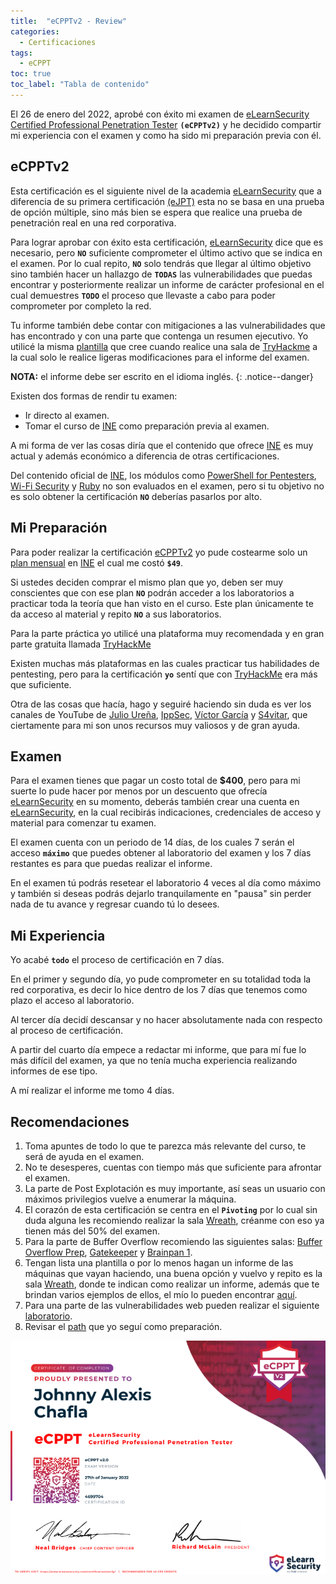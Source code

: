 ```yaml
---
title:  "eCPPTv2 - Review"
categories: 
  - Certificaciones
tags:
  - eCPPT
toc: true
toc_label: "Tabla de contenido"
---
```


El 26 de enero del 2022, aprobé con éxito mi examen de [eLearnSecurity Certified Professional Penetration Tester](https://elearnsecurity.com/product/ecpptv2-certification/) **`(eCPPTv2)`** y he decidido compartir mi experiencia con el examen y como ha sido mi preparación previa con él.

## eCPPTv2 

Esta certificación es el siguiente nivel de la academia [eLearnSecurity](https://elearnsecurity.com/) que a diferencia de su primera certificación [(eJPT)](https://elearnsecurity.com/product/ejpt-certification/) esta no se basa en una prueba de opción múltiple, sino más bien se espera que realice una prueba de penetración real en una red corporativa.

Para lograr aprobar con éxito esta certificación, [eLearnSecurity](https://elearnsecurity.com/) dice que es necesario, pero **`NO`** suficiente comprometer el último activo que se indica en el examen. Por lo cual repito, **`NO`** solo tendrás que llegar al último objetivo sino también hacer un hallazgo de **`TODAS`** las vulnerabilidades que puedas encontrar y posteriormente realizar un informe de carácter profesional en el cual demuestres **`TODO`** el proceso que llevaste a cabo para poder comprometer por completo la red.

Tu informe también debe contar con mitigaciones a las vulnerabilidades que has encontrado y con una parte que contenga un resumen ejecutivo. Yo utilicé la misma [plantilla](https://github.com/hacknotes/h4ckn0tes/blob/main/Reporte/Reporte%20de%20pentesting%20de%20Wreath.pdf) que cree cuando realice una sala de [TryHackme](https://tryhackme.com/) a la cual solo le realice ligeras modificaciones para el informe del examen.

**NOTA:** el informe debe ser escrito en el idioma inglés.
{: .notice--danger}

Existen dos formas de rendir tu examen:

- Ir directo al examen.
- Tomar el curso de [INE](https://my.ine.com/path/9a29e89e-1327-4fe8-a201-031780263fa9) como preparación previa al examen.

A mi forma de ver las cosas diría que el contenido que ofrece [INE](https://my.ine.com/path/9a29e89e-1327-4fe8-a201-031780263fa9) es muy actual y además económico a diferencia de otras certificaciones.

Del contenido oficial de [INE](https://my.ine.com/path/9a29e89e-1327-4fe8-a201-031780263fa9), los módulos como [PowerShell for Pentesters](https://my.ine.com/CyberSecurity/courses/e36303c3/powershell-for-pentesters), [Wi-Fi Security](https://my.ine.com/CyberSecurity/courses/2e911e47/penetration-testing-wi-fi-security) y [Ruby](https://my.ine.com/CyberSecurity/courses/068f7400/penetration-testing-metasploit-ruby) no son evaluados en el examen, pero si tu objetivo no es solo obtener la certificación **`NO`** deberías pasarlos por alto.

## Mi Preparación

Para poder realizar la certificación [eCPPTv2](https://elearnsecurity.com/product/ecpptv2-certification/) yo pude costearme solo un [plan mensual](https://ine.com/pricing) en [INE](https://ine.com/) el cual me costó **`$49`**.

Si ustedes deciden comprar el mismo plan que yo, deben ser muy conscientes que con ese plan **`NO`** podrán acceder a los laboratorios a practicar toda la teoría que han visto en el curso. Este plan únicamente te da acceso al material y repito **`NO`** a sus laboratorios.

Para la parte práctica yo utilicé una plataforma muy recomendada y en gran parte gratuita llamada [TryHackMe](https://tryhackme.com/)

Existen muchas más plataformas en las cuales practicar tus habilidades de pentesting, pero para la certificación **`yo`** sentí que con [TryHackMe](https://tryhackme.com/) era más que suficiente.

Otra de las cosas que hacía, hago y seguiré haciendo sin duda es ver los canales de YouTube de [Julio Ureña](https://www.youtube.com/c/JulioUre%C3%B1a), [IppSec](https://www.youtube.com/c/ippsec), [Víctor García](https://www.youtube.com/c/takito1812) y [S4vitar](https://www.youtube.com/c/s4vitar), que ciertamente para mi son unos recursos muy valiosos y de gran ayuda.

## Examen

Para el examen tienes que pagar un costo total de **$400**, pero para mi suerte lo pude hacer por menos por un descuento que ofrecía [eLearnSecurity](https://elearnsecurity.com/) en su momento, deberás también crear una cuenta en [eLearnSecurity](https://www.caendra.com/signup), en la cual recibirás indicaciones, credenciales de acceso y material para comenzar tu examen.

El examen cuenta con un periodo de 14 días, de los cuales 7 serán el acceso **`máximo`** que puedes obtener al laboratorio del examen y los 7 días restantes es para que puedas realizar el informe.

En el examen tú podrás resetear el laboratorio 4 veces al día como máximo y también si  deseas podrás dejarlo tranquilamente en "pausa" sin perder nada de tu avance y regresar cuando tú lo desees.

## Mi Experiencia

Yo acabé **`todo`** el proceso de certificación en 7 días.

En el primer y segundo día, yo pude comprometer en su totalidad toda la red corporativa, es decir lo hice dentro de los 7 días que tenemos como plazo el acceso al laboratorio.

Al tercer día decidí descansar y no hacer absolutamente nada con respecto al proceso de certificación.

A partir del cuarto día empece a redactar mi informe, que para mí fue lo más difícil del examen, ya que no tenía mucha experiencia realizando informes de ese tipo.

A mí realizar el informe me tomo 4 días.

## Recomendaciones

1. Toma apuntes de todo lo que te parezca más relevante del curso, te será de ayuda en el examen.
2. No te desesperes, cuentas con tiempo más que suficiente para afrontar el examen.
3. La parte de Post Explotación es muy importante, así seas un usuario con máximos privilegios vuelve a enumerar la máquina.
4. El corazón de esta certificación se centra en el **`Pivoting`** por lo cual sin duda alguna les recomiendo realizar la sala [Wreath](https://www.tryhackme.com/room/wreath), créanme con eso ya tienen más del 50% del examen.
5. Para la parte de Buffer Overflow recomiendo las siguientes salas: [Buffer Overflow Prep](https://tryhackme.com/room/bufferoverflowprep), [Gatekeeper](https://tryhackme.com/room/gatekeeper) y [Brainpan 1](https://tryhackme.com/room/brainpan).
6. Tengan lista una plantilla o por lo menos hagan un informe de las máquinas que vayan haciendo, una buena opción y vuelvo y repito es la sala [Wreath](https://www.tryhackme.com/room/wreath), donde te indican como realizar un informe, además que te brindan varios ejemplos de ellos, el mío lo pueden encontrar [aquí](https://github.com/hacknotes/h4ckn0tes/blob/main/Reporte/Reporte%20de%20pentesting%20de%20Wreath.pdf).
7. Para una parte de las vulnerabilidades web pueden realizar el siguiente [laboratorio](https://hacknotes.github.io/vulnerabilidades/sqli2rce/).
8. Revisar el [path](https://hacknotes.github.io/tags/#ecppt) que yo seguí como preparación.

![eCPPTv2 Certificate](/assets/images/ecppt.png)
